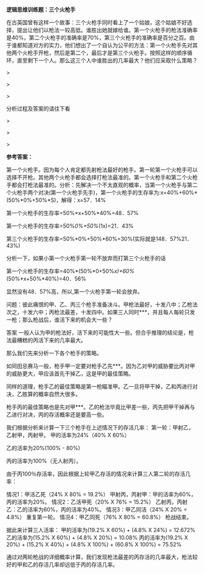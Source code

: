 **逻辑思维训练题：三个火枪手**

在古英国曾有这样一个故事：三个火枪手同时看上了一个姑娘，这个姑娘不好选择，提出让他们以枪法一较高低。谁胜出她就嫁给谁。第一个火枪手的枪法准确率是40%，第二个火枪手的准确率是70%，第三个火枪手的准确率是百分之百。由于谁都知道对方的实力，他们想出了一个自认为公平的方法：第一个火枪手先对其他两个火枪手开枪，然后是第二个，最后才是第三个火枪手。按照这样的顺序循环，直至剩下一个人。那么这三个人中谁胜出的几率最大？他们应采取什么策略？

\>

\>

\>

分析过程及答案的请往下看

\>

\>

\>

**参考答案：**

第一个火枪手。因为每个人肯定都先射枪法最好的枪手。第一轮第一个火枪手可以选择不开枪。其他两个火枪手都会选择打枪法最准的。第一个火枪手和第二个火枪手都会打枪法最准的。分析：先解决一个不太直观的概率，当第一个火枪手与第二个火枪手两个对决(第一个火枪手先手)，第一个火枪手的生存率为:x=40%+60%*(50%*0%+50%*S)，解得：x=57．14%

第一个火枪手的生存率=50%*x+50%*40%=48．57%

第一个火枪手的生存率=50%*0%+50%*(1x)=21．43%

第三个火枪手的生存率=50%*0%+50%*60%=30%(实际就是148．57%21．43%)

分析一下，如果小第一个火枪手第一轮不放弃而打第三个火枪手的话

第一个火枪手的生存率=40%*(50%*0+50%*x)+60%*(50%*x+50%*40%)=40．56%

显然没有48．57%高，所以,第一个火枪手第一轮会放弃。



问题：彼此痛恨的甲、乙、丙三个枪手准备决斗。甲枪法最好，十发八中；乙枪法次之，十发六中；丙枪法最差，十发四中。如果三人同时***，并且每人每轮只发一枪；那么枪战后，谁活下来的机会大一些？

答案
一般人认为甲的枪法好，活下来的可能性大一些。但合乎推理的结论是，枪法最糟糕的丙活下来的几率最大。

那么我们先来分析一下各个枪手的策略。

如同田忌赛马一般，枪手甲一定要对枪手乙先***。因为乙对甲的威胁要比丙对甲的威胁更大，甲应该首先干掉乙，这是甲的最佳策略。

同样的道理，枪手乙的最佳策略是第一枪瞄准甲。乙一旦将甲干掉，乙和丙进行对决，乙胜算的概率自然大很多。

枪手丙的最佳策略也是先对甲***。乙的枪法毕竟比甲差一些，丙先把甲干掉再与乙进行对决，丙的存活概率还是要高一些。

我们根据分析来计算一下三个枪手在上述情况下的存活几率：
第一轮：甲射乙，乙射甲，丙射甲。
甲的活率为24%（40% X 60%）

乙的活率为20%(100% - 80%)

丙的活率为100%（无人射丙）。

由于丙100％存活率，因此根据上轮甲乙存活的情况来计算三人第二轮的存活几率：

情况1：甲活乙死（24% X 80% = 19.2%）
甲射丙，丙射甲：甲的活率为60%，丙的活率为20%。
情况2：乙活甲死（20% X 76% = 15.2%）
乙射丙，丙射乙：乙的活率为60%，丙的活率为40%。
情况3：甲乙同活（24% X 20% = 4.8%）
重复第一轮。
情况4：甲乙同死（76% X 80% = 60.8%）
枪战结束。

据此来计算三人活率：
甲的活率为(19.2% X 60%) + (4.8% X 24%) = 12.672%
乙的活率为(15.2% X 60%) + (4.8% X 20%) = 10.08%
丙的活率为(19.2% X 20%) + (15.2% X 40%) + (4.8% X 100%) + (60.8% X 100%) = 75.52%

通过对两轮枪战的详细概率计算，我们发现枪法最差的丙存活的几率最大，枪法较好的甲和乙的存活几率却远低于丙的存活几率。
